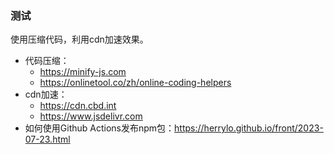 ### 测试

使用压缩代码，利用cdn加速效果。

* 代码压缩：
  * https://minify-js.com
  * https://onlinetool.co/zh/online-coding-helpers
* cdn加速：
  * https://cdn.cbd.int
  * https://www.jsdelivr.com
* 如何使用Github Actions发布npm包：https://herrylo.github.io/front/2023-07-23.html
